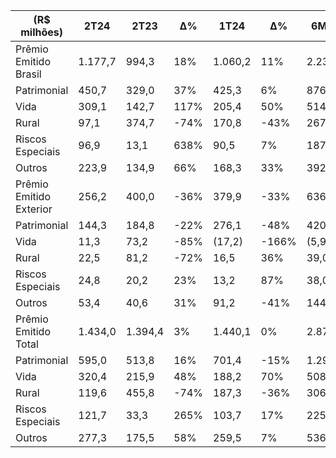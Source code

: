 |(R$ milhões)|2T24|2T23|∆%|1T24|∆%|6M24|6M23|∆%|
|---|---|---|---|---|---|---|---|---|
|Prêmio Emitido Brasil|1.177,7|994,3|18%|1.060,2|11%|2.238,0|2.001,1|12%|
|Patrimonial|450,7|329,0|37%|425,3|6%|876,1|699,5|25%|
|Vida|309,1|142,7|117%|205,4|50%|514,5|331,9|55%|
|Rural|97,1|374,7|-74%|170,8|-43%|267,9|524,7|-49%|
|Riscos Especiais|96,9|13,1|638%|90,5|7%|187,3|112,2|67%|
|Outros|223,9|134,9|66%|168,3|33%|392,2|332,8|18%|
|Prêmio Emitido Exterior|256,2|400,0|-36%|379,9|-33%|636,1|977,0|-35%|
|Patrimonial|144,3|184,8|-22%|276,1|-48%|420,4|473,8|-11%|
|Vida|11,3|73,2|-85%|(17,2)|-166%|(5,9)|106,9|-105%|
|Rural|22,5|81,2|-72%|16,5|36%|39,0|190,9|-80%|
|Riscos Especiais|24,8|20,2|23%|13,2|87%|38,0|36,8|3%|
|Outros|53,4|40,6|31%|91,2|-41%|144,6|168,7|-14%|
|Prêmio Emitido Total|1.434,0|1.394,4|3%|1.440,1|0%|2.874,1|2.978,1|-3%|
|Patrimonial|595,0|513,8|16%|701,4|-15%|1.296,4|1.173,3|10%|
|Vida|320,4|215,9|48%|188,2|70%|508,6|438,8|16%|
|Rural|119,6|455,8|-74%|187,3|-36%|306,9|715,6|-57%|
|Riscos Especiais|121,7|33,3|265%|103,7|17%|225,4|149,0|51%|
|Outros|277,3|175,5|58%|259,5|7%|536,8|501,5|7%|